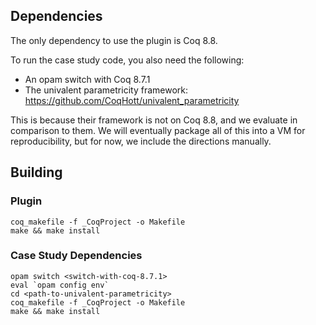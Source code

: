 ## Dependencies

The only dependency to use the plugin is Coq 8.8.

To run the case study code, you also need the following:
* An opam switch with Coq 8.7.1
* The univalent parametricity framework: https://github.com/CoqHott/univalent_parametricity

This is because their framework is not on Coq 8.8, and we evaluate in comparison to them. We will eventually
package all of this into a VM for reproducibility, but for now, we include the directions manually.

## Building

### Plugin

```
coq_makefile -f _CoqProject -o Makefile
make && make install
```

### Case Study Dependencies

```
opam switch <switch-with-coq-8.7.1>
eval `opam config env`
cd <path-to-univalent-parametricity>
coq_makefile -f _CoqProject -o Makefile
make && make install
```

